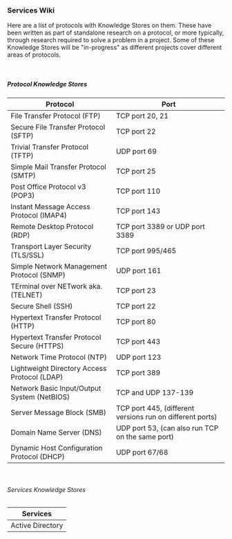 
### Services Wiki

Here are a list of protocols with Knowledge Stores on them. These have been written as part of standalone research on a protocol, or more typically, through research required to solve a problem in a project. Some of these Knowledge Stores will be "in-progress" as different projects cover different areas of protocols.

<br>

##### Protocol Knowledge Stores

| Protocol                                                                                                          | Port |
| --------                                                                                                          | ---- |
| File Transfer Protocol (FTP)                                                                                      | TCP port 20, 21 |
| Secure File Transfer Protocol (SFTP)                                                                              | TCP port 22 |
| Trivial Transfer Protocol (TFTP)                                                                                  | UDP port 69 |
| Simple Mail Transfer Protocol (SMTP)                                                                              | TCP port 25 |
| Post Office Protocol v3 (POP3)                                                                                    | TCP port 110 |
| Instant Message Access Protocol (IMAP4)                                                                           | TCP port 143 |
| Remote Desktop Protocol (RDP)                                                                                     | TCP port 3389 or UDP port 3389 |
| Transport Layer Security (TLS/SSL)                                                                                | TCP port 995/465 |
| Simple Network Management Protocol (SNMP)                                                                         | UDP port 161 |
| TErminal over NETwork aka. (TELNET)                                                                               | TCP port 23 |
| Secure Shell (SSH)                                                                                                | TCP port 22 |
| Hypertext Transfer Protocol (HTTP)                                                                                | TCP port 80 |
| Hypertext Transfer Protocol Secure (HTTPS)                                                                        | TCP port 443 |
| Network Time Protocol (NTP)                                                                                       | UDP port 123 |
| Lightweight Directory Access Protocol (LDAP)                                                                      | TCP port 389 |
| Network Basic Input/Output System (NetBIOS)                                                                       | TCP and UDP 137-139 |
| Server Message Block (SMB)                                                                                        | TCP port 445, (different versions run on different ports) |
| Domain Name Server (DNS)                                                                                          | UDP port 53, (can also run TCP on the same port) |
| Dynamic Host Configuration Protocol (DHCP)                                                                        | UDP port 67/68 |


<br>

###### Services Knowledge Stores

| Services              |
| --------              |
| Active Directory      |